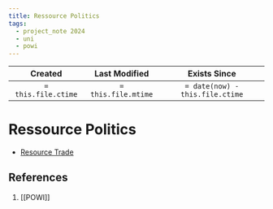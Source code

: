 ```yaml
---
title: Ressource Politics
tags:
  - project_note 2024
  - uni
  - powi
---
```

|     Created      |  Last Modified   |       Exists Since        |
|:----------------:|:----------------:|:----------------:|
| `= this.file.ctime` | `= this.file.mtime` | `= date(now) - this.file.ctime`|

# Ressource Politics

- [Resource Trade](https://resourcetrade.earth/?year=2022&exporter=792&category=5&units=value&autozoom=1)
## References
1. [[POWI]]